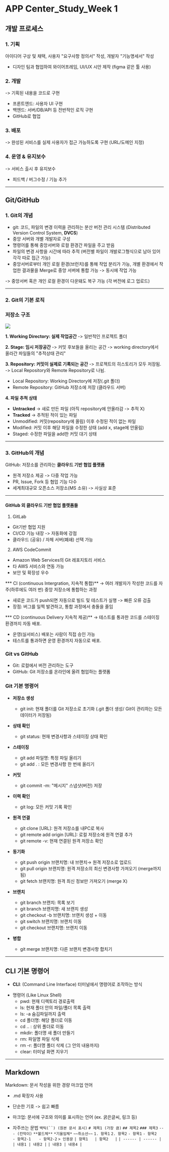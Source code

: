 # APP Center_Study_Week 1
## 개발 프로세스 
### 1. 기획
아이디어 구상 및 채택, 사용자 "요구사항 정의서" 작성, 개발자 "기능명세서" 작성 
-  디자인 팀과 협업하여 와이어프레임, UI/UX 시안 제작 (figma 같은 툴 사용)

### 2. 개발
-> 기획된 내용을 코드로 구현
- 프론트엔드: 사용자 UI 구현
- 백엔드: 서버/DB/API 등 전반적인 로직 구현
- GitHub로 협업

### 3. 배포
-> 완성된 서비스를 실제 사용자가 접근 가능하도록 구현 (URL/도메인 지정)

### 4. 운영 & 유지보수
-> 서비스 출시 후 유지보수
- 피드백 / 버그수정 / 기능 추가
 
---
## Git/GitHub
### 1. Git의 개념
* git: 코드, 파일의 변경 이력을 관리하는 분산 버전 관리 시스템 (Distributed Version Control System, **DVCS**)
* 중앙 서버와 개별 개발자로 구성
* 명령어를 통해 중앙서버와 로컬 환경간 파일을 주고 받음
* 파일의 변경 사항을 시간에 따라 추적 (버전별 파일이 개발로그형식으로 남아 있어 각각 따로 접근 가능)
* 중앙서버로부터 개인 로컬 환경(브런치)를 통해 작업 분리가 가능, 개별 환경에서 작업한 결과물을 Merge로 중앙 서버에 통합 가능 -> 동시에 작업 가능

-> 중앙서버 혹은 개인 로컬 환경이 다운돼도 복구 가능 (각 버전에 로그 업로드)

---
### 2. Git의 기본 로직
### 저장소 구조
![](https://velog.velcdn.com/images/dlwjd8023/post/1ddedbbc-8ea4-4dfd-a5d7-5b6804fb4872/image.png)

**1. Working Directory: 실제 작업공간**
-> 일반적인 프로젝트 폴더

**2. Stage: 임시 저장공간**
-> 커밋 후보들을 올리는 공간
-> working directory에서 올라간 파일들의 "추적상태 관리"

**3. Repository: 커밋이 실제로 기록되는 공간**
-> 프로젝트의 히스토리가 모두 저장됨.
-> Local Repository와 Remote Repository로 나뉨.
- Local Repository: Working Directory에 저장(.git 폴더)
- Remote Repository: GitHub 저장소에 저장 (클라우드 서버)

**4. 파일 추척 상태**
- **Untracked**
	-> 새로 만든 파일 (아직 repository에 안올라감 -> 추적 X)
- **Tracked**
	-> 추적된 적이 있는 파일
- Unmodified: 커밋(repository에 올림) 이후 수정된 적이 없는 파일
- Modified: 커밋 이후 해당 파일을 수정한 상태 (add x, stage에 안올림)
- Staged: 수정한 파일을 add한 커밋 대기 상태

---
### 3. GitHub의 개념
GitHub: 저장소를 관리하는 **클라우드 기반 협업 플랫폼**
- 원격 저장소 제공 -> 다중 작업 가능
- PR, Issue, Fork 등 협업 기능 다수
- 세계최대규모 오픈소스 저장소(MS 소유) -> 사실상 표준

---
#### GitHub 외 클라우드 기반 협업 플랫폼들 
1. GitLab
- Git기반 협업 지원
- CI/CD 기능 내장 -> 자동화에 강점
- 클라우드 (공유) / 자체 서버(폐쇄) 선택 가능
2. AWS CodeCommit
- Amazon Web Services의 Git 레포지토리 서비스
- 타 AWS 서비스와 연동 가능
- 보안 및 확장성 우수

*** CI (continuous Intergration, 지속적 통합)**
-> 여러 개발자가 작성한 코드를 자주(하루에도 여러 번) 중앙 저장소에 통합하는 과정
- 새로운 코드가 push되면 자동으로 빌드 및 테스트가 실행 -> 빠른 오류 검출
- 장점: 버그를 일찍 발견하고, 통합 과정에서 충돌을 줄임

*** CD (continuous Delivery 지속적 제공)**
-> 테스트를 통과한 코드를 스테이징 환경까지 자동 배포.
- 운영(실서비스) 배포는 사람이 직접 승인 가능
- 테스트를 통과하면 운영 환경까지 자동으로 배포.

### Git vs GitHub

- Git: 로컬에서 버전 관리하는 도구
- GitHub: Git 저장소를 온라인에 올려 협업하는 플랫폼

### Git 기본 명령어

* **저장소 생성**	
	- git init:	현재 폴더를 Git 저장소로 초기화 (.git 폴더 생성/ Git이 관리하는 모든 데이터가 저장됨)

* **상태 확인**
	- git status:	현재 변경사항과 스테이징 상태 확인

* **스테이징**
	- git add 파일명: 특정 파일 올리기
	- git add . :	모든 변경사항 한 번에 올리기

* **커밋**
	- git commit -m: "메시지" 스냅샷(버전) 저장

* **이력 확인**
	- git log: 모든 커밋 기록 확인

* **원격 연결**
	- git clone [URL]: 원격 저장소를 내PC로 복사
	- git remote add origin [URL]: 로컬 저장소에 원격 연결 추가
	- git remote -v:	현재 연결된 원격 저장소 확인

* **동기화**
	- git push origin 브랜치명: 내 브랜치→ 원격 저장소로 업로드
	- git pull origin 브랜치명: 원격 저장소의 최신 변경사항 가져오기 (merge까지됨)
	- git fetch 브랜치명:	원격 최신 정보만 가져오기 (merge X)

* **브랜치**
	- git branch	브랜치: 목록 보기
	- git branch 브랜치명: 새 브랜치 생성
	- git checkout -b 브랜치명: 브랜치 생성 + 이동
	- git switch 브랜치명: 브랜치 이동
	- git checkout 브랜치명: 브랜치 이동

* **병합**
	- git merge 브랜치명: 다른 브랜치 변경사항 합치기

---

## CLI 기본 명령어

- **CLI**: (Command Line Interface) 터미널에서 명령어로 조작하는 방식
* 명령어 (Like Linux Shell)
	- pwd:	현재 디렉토리 경로출력
	- ls:	현재 폴더 안의 파일/폴더 목록 출력
	- ls: -a	숨김파일까지 출력
	- cd 폴더명:	해당 폴더로 이동
	- cd .. :	상위 폴더로 이동
	- mkdir: 폴더명	새 폴더 만들기
	- rm: 파일명	파일 삭제
	- rm -r: 폴더명	폴더 삭제 (그 안의 내용까지)
	- clear:	터미널 화면 지우기

---
## Markdown

Markdown: 문서 작성을 위한 경량 마크업 언어

- .md 확장자 사용
- 단순한 기호 -> 쉽고 빠름
- 마크업: 문서에 구조와 의미를 표시하는 언어 (ex. 굵은글씨, 링크 등)

- 자주쓰는 문법
`백틱(``) (원본 문서 표시)`
`# 제목1 (가장 큼)`
`## 제목2`
`### 제목3`
`--- (칸막이)`
`**볼드체**`
`*기울임체*`
`~~취소선~~`
`1. 항목1`
`2. 항목2`
`- 항목1`
`- 항목2`
`	- 항목2-1`
`	- 항목2-2`
`> 인용문`
`| 항목1   | 항목2   |`
`| ------ | ------ |`
`| 내용1 | 내용2 |`
`| 내용3 | 내용4 |`

